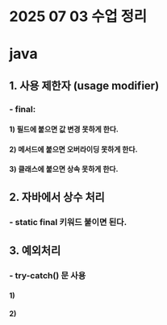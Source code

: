 # 2025 07 03 수업 정리
# java
## 1. 사용 제한자 (usage modifier)
### - final: 
#### 1) 필드에 붙으면 값 변경 못하게 한다.
#### 2) 메서드에 붙으면 오버라이딩 못하게 한다.
#### 3) 클래스에 붙으면 상속 못하게 한다.
## 2. 자바에서 상수 처리
### - static final 키워드 붙이면 된다.
## 3. 예외처리
### - try-catch() 문 사용
#### 1) 
#### 2) 
